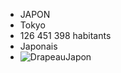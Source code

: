   - JAPON
  - Tokyo
  - 126 451 398 habitants
  - Japonais
  - ![DrapeauJapon](http://www.xn--icne-wqa.com/images/icones/4/2/flag-jp.png)
